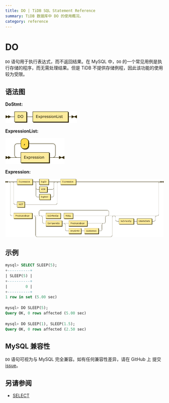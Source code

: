 ```yaml
---
title: DO | TiDB SQL Statement Reference 
summary: TiDB 数据库中 DO 的使用概况。
category: reference
---
```


# DO 

`DO` 语句用于执行表达式，而不返回结果。在 MySQL 中，`DO` 的一个常见用例是执行存储的程序，而无需处理结果。但是 TiDB 不提供存储例程，因此该功能的使用较为受限。

## 语法图

**DoStmt:**

![DoStmt](/media/sqlgram/DoStmt.png)

**ExpressionList:**

![ExpressionList](/media/sqlgram/ExpressionList.png)

**Expression:**

![Expression](/media/sqlgram/Expression.png)

## 示例

```sql
mysql> SELECT SLEEP(5);
+----------+
| SLEEP(5) |
+----------+
|        0 |
+----------+
1 row in set (5.00 sec)

mysql> DO SLEEP(5);
Query OK, 0 rows affected (5.00 sec)

mysql> DO SLEEP(1), SLEEP(1.5);
Query OK, 0 rows affected (2.50 sec)
```

## MySQL 兼容性

`DO` 语句可视为与 MySQL 完全兼容。如有任何兼容性差异，请在 GitHub 上 提交 [issue](/report-issue.md)。

## 另请参阅

* [SELECT](/dev/reference/sql/statements/select.md)
